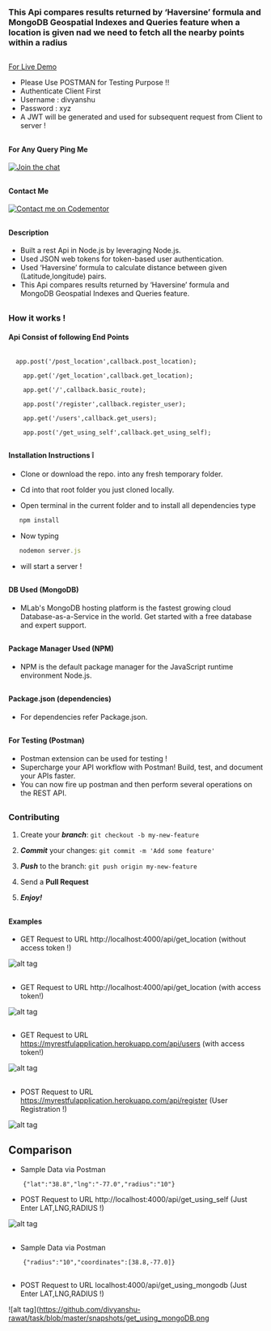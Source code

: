 ### This Api compares results returned by ‘Haversine’ formula and MongoDB Geospatial Indexes and Queries feature when a   location is given nad we need to fetch all the nearby points within a radius

##

[For Live Demo](https://myrestfulapplication.herokuapp.com/api/users)

* Please Use POSTMAN for Testing Purpose !!
* Authenticate Client First
* Username : divyanshu
* Password : xyz
* A JWT will be generated and used for subsequent request from Client to server !

##

#### For Any Query Ping Me

[![Join the chat](https://img.shields.io/badge/gitter-join%20chat%20%E2%86%92-brightgreen.svg)](https://gitter.im/divyanshu001)

##

#### Contact Me

[![Contact me on Codementor](https://cdn.codementor.io/badges/contact_me_github.svg)](https://www.codementor.io/divyanshurawat?utm_source=github&utm_medium=button&utm_term=divyanshurawat&utm_campaign=github)

##

#### Description 
* Built a rest Api in Node.js by leveraging Node.js.
* Used JSON web tokens for token-based user authentication.
* Used ‘Haversine’ formula to calculate distance between given (Latitude,longitude) pairs.
* This Api compares results returned by ‘Haversine’ formula and MongoDB Geospatial Indexes and Queries feature.

##

### How it works !
#### Api Consist of following End Points

```

  app.post('/post_location',callback.post_location);

	app.get('/get_location',callback.get_location);

	app.get('/',callback.basic_route);

	app.post('/register',callback.register_user);

	app.get('/users',callback.get_users);

	app.post('/get_using_self',callback.get_using_self);

```


##

#### Installation Instructions :grey_exclamation:

* Clone or download the repo. into any fresh temporary folder.

* Cd into that root folder you just cloned locally.

* Open terminal in the current folder and to install all dependencies type 

```javascript
   npm install 
```

* Now typing 

```javascript
   nodemon server.js
```

* will start a server !

##

#### DB Used (MongoDB)

* MLab's MongoDB hosting platform is the fastest growing cloud Database-as-a-Service in the world. Get started with a free database and expert support.

##

#### Package Manager Used (NPM)

* NPM is the default package manager for the JavaScript runtime environment Node.js.

##

#### Package.json (dependencies)
  
* For dependencies refer Package.json.

##

#### For Testing (Postman)

* Postman extension can be used for testing !
* Supercharge your API workflow with Postman! Build, test, and document your APIs faster.
* You can now fire up postman and then perform several operations on the REST API.

##

### Contributing

1. Create your **_branch_**: `git checkout -b my-new-feature`

2. **_Commit_** your changes: `git commit -m 'Add some feature'`

3. **_Push_** to the branch: `git push origin my-new-feature`

4. Send a **Pull Request**

5. **_Enjoy!_**

##


#### Examples

* GET Request to URL http://localhost:4000/api/get_location    (without access token !)

![alt tag](https://github.com/divyanshu-rawat/task/blob/master/snapshots/without_access_token.png)

##

* GET Request to URL http://localhost:4000/api/get_location    (with access token!)

![alt tag](https://github.com/divyanshu-rawat/task/blob/master/snapshots/with_access_token.png)


##

* GET Request to URL https://myrestfulapplication.herokuapp.com/api/users    (with access token!)

![alt tag](https://github.com/divyanshu-rawat/task/blob/master/snapshots/heroku_test_users.png)

##

* POST Request to URL https://myrestfulapplication.herokuapp.com/api/register  (User Registration !)

![alt tag](https://github.com/divyanshu-rawat/task/blob/master/snapshots/heroku_test.png)

##


## Comparison 
* Sample Data via Postman

```
	{"lat":"38.8","lng":"-77.0","radius":"10"}
```

* POST Request to URL http://localhost:4000/api/get_using_self  (Just Enter LAT,LNG,RADIUS !)

![alt tag](https://github.com/divyanshu-rawat/task/blob/master/snapshots/get_using_self.png)

##

* Sample Data via Postman

```
	{"radius":"10","coordinates":[38.8,-77.0]}
```

##

* POST Request to URL localhost:4000/api/get_using_mongodb  (Just Enter LAT,LNG,RADIUS !)

![alt tag](https://github.com/divyanshu-rawat/task/blob/master/snapshots/get_using_mongoDB.png

##
